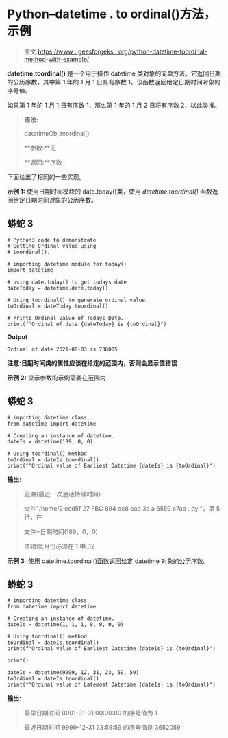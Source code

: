 # Python–datetime . to ordinal()方法，示例

> 原文:[https://www . geesforgeks . org/python-datetime-toordinal-method-with-example/](https://www.geeksforgeeks.org/python-datetime-toordinal-method-with-example/)

**datetime.toordinal()** 是一个用于操作 datetime 类对象的简单方法。它返回日期的公历序数，其中第 1 年的 1 月 1 日具有序数 1。该函数返回给定日期时间对象的序号值。

如果第 1 年的 1 月 1 日有序数 1，那么第 1 年的 1 月 2 日将有序数 2，以此类推。

> **语法:**
> 
> datetimeObj.toordinal()
> 
> **参数:**无
> 
> **返回:**序数

下面给出了相同的一些实现。

**示例 1:** 使用日期时间模块的 date.today()类，使用 *datetime.toordinal()* 函数返回给定日期时间对象的公历序数。

## 蟒蛇 3

```
# Python3 code to demonstrate
# Getting Ordinal value using
# toordinal().

# importing datetime module for today()
import datetime

# using date.today() to get todays date
dateToday = datetime.date.today()

# Using toordinal() to generate ordinal value.
toOrdinal = dateToday.toordinal()

# Prints Ordinal Value of Todays Date.
print(f"Ordinal of date {dateToday} is {toOrdinal}")
```

**Output**

```
Ordinal of date 2021-08-03 is 738005
```

**注意:**日期时间类的属性应该在给定的范围内，否则会显示**值错误**

**示例 2:** 显示参数的示例需要在范围内

## 蟒蛇 3

```
# importing datetime class
from datetime import datetime

# Creating an instance of datetime.
dateIs = datetime(189, 0, 0)

# Using toordinal() method
toOrdinal = dateIs.toordinal()
print(f"Ordinal value of Earliest Datetime {dateIs} is {toOrdinal}")
```

**输出:**

> 追溯(最近一次通话持续时间):
> 
> 文件"/home/2 ecd5f 27 FBC 894 dc8 eab 3a a 6559 c7ab . py "，第 5 行，在
> 
> 文件=日期时间(189，0，0)
> 
> 值错误:月份必须在 1 中..12

**示例 3:** 使用 datetime.toordinal()函数返回给定 datetime 对象的公历序数。

## 蟒蛇 3

```
# importing datetime class
from datetime import datetime

# Creating an instance of datetime.
dateIs = datetime(1, 1, 1, 0, 0, 0, 0)

# Using toordinal() method
toOrdinal = dateIs.toordinal()
print(f"Ordinal value of Earliest Datetime {dateIs} is {toOrdinal}")

print()

dateIs = datetime(9999, 12, 31, 23, 59, 59)
toOrdinal = dateIs.toordinal()
print(f"Ordinal value of Latemost Datetime {dateIs} is {toOrdinal}")
```

**输出:**

> 最早日期时间 0001-01-01 00:00:00 的序号值为 1
> 
> 最近日期时间 9999-12-31 23:59:59 的序号值是 3652059